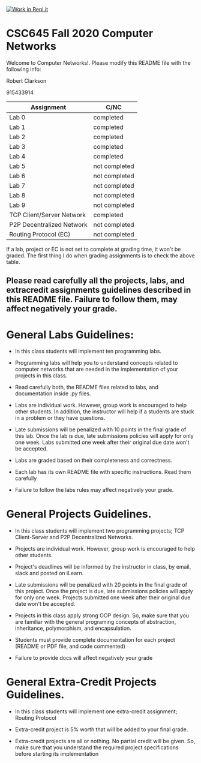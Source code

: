[![Work in Repl.it](https://classroom.github.com/assets/work-in-replit-14baed9a392b3a25080506f3b7b6d57f295ec2978f6f33ec97e36a161684cbe9.svg)](https://classroom.github.com/online_ide?assignment_repo_id=3025446&assignment_repo_type=AssignmentRepo)
# CSC645 Fall 2020 Computer Networks
Welcome to Computer Networks!. Please modify this README file with the following info: 

Robert Clarkson

915433914

| Assignment                   |     C/NC      |
| ---------------------------- | ------------- |
| Lab 0                        | completed     |
| Lab 1                        | completed     |
| Lab 2                        | completed     |
| Lab 3                        | completed     |
| Lab 4                        | completed     |
| Lab 5                        | not completed |
| Lab 6                        | not completed |
| Lab 7                        | not completed |
| Lab 8                        | not completed |
| Lab 9                        | not completed |
| TCP Client/Server Network    | completed     |
| P2P Decentralized Network    | not completed |
| Routing Protocol (EC)        | not completed |


If a lab, project or EC is not set to complete at grading time, it won't be graded. The first thing I do when grading assignments is to check the above table. 

## Please read carefully all the projects, labs, and extracredit assignments guidelines described in this README file. Failure to follow them, may affect negatively your grade. 

# General Labs Guidelines:

* In this class students will implement ten programming labs.

* Programming labs will help you to understand concepts related to computer networks that are needed in the implementation of your projects in this class.  

* Read carefully both, the README files related to labs, and documentation inside .py files. 

* Labs are individual work. However, group work is encouraged to help other students. In addition, the instructor will help if a students are stuck in a problem or they have questions.

* Late submissions will be penalized with 10 points in the final grade of this lab. Once the lab is due, late submissions policies will apply for only one week. Labs submitted one week after their original due date won't be accepted.

* Labs are graded based on their completeness and correctness. 

* Each lab has its own README file with specific instructions. Read them carefully

* Failure to follow the labs rules may affect negatively your grade.

# General Projects Guidelines. 

* In this class students will implement two programming projects; TCP Client-Server and P2P Decentralized Networks. 

* Projects are individual work. However, group work is encouraged to help other students.

* Project's deadlines will be informed by the instructor in class, by email, slack and posted on iLearn. 

* Late submissions will be penalized with 20 points in the final grade of this project. Once the project is due, late submissions policies will apply for only one week. Projects submitted one week after their original due date won't be accepted.

* Projects in this class apply strong OOP design. So, make sure that you are familiar with the general programing concepts of abstraction, inheritance, polymorphism, and encapsulation. 

* Students must provide complete documentation for each project (README or PDF file, and code commented) 

* Failure to provide docs will affect negatively your grade

# General Extra-Credit Projects Guidelines. 

* In this class students will implement one extra-credit assignment; Routing Protocol 

* Extra-credit project is 5% worth that will be added to your final grade. 

* Extra-credit projects are all or nothing. No partial credit will be given. So, make sure that you understand the required project specifications before starting its implementation  
 

